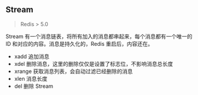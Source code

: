 ## Stream

> Redis > 5.0

Stream 有一个消息链表，将所有加入的消息都串起来，每个消息都有一个唯一的 ID 和对应的内容。消息是持久化的，Redis 重启后，内容还在。


* xadd 追加消息
* xdel 删除消息，这里的删除仅仅是设置了标志位，不影响消息总长度
* xrange 获取消息列表，会自动过滤已经删除的消息
* xlen 消息长度
* del 删除 Stream

